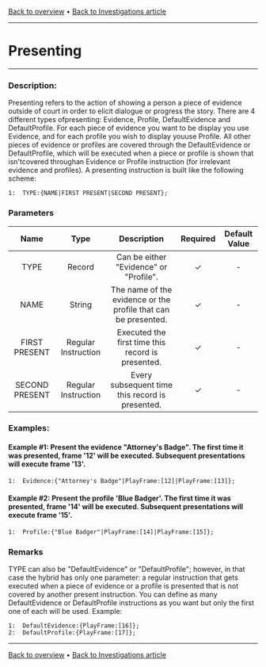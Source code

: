 [Back to overview](index.md) • [Back to Investigations article](InvestigationC.md)

---
# Presenting
---

### Description:
Presenting refers to the action of showing a person a piece of evidence outside of court in order to elicit dialogue or progress the story. There are 4 different types ofpresenting: Evidence, Profile, DefaultEvidence and DefaultProfile. For each piece of evidence you want to be display you use Evidence, and for each profile you wish to display youuse Profile. All other pieces of evidence or profiles are covered through the DefaultEvidence or DefaultProfile, which will be executed when a piece or profile is shown that isn'tcovered throughan Evidence or Profile instruction (for irrelevant evidence and profiles).
A presenting instruction is built like the following scheme:
```
1:  TYPE:{NAME|FIRST PRESENT|SECOND PRESENT};
```

### Parameters

|Name|Type|Description|Required|Default Value|
|:---:|:---:|:---:|:---:|:---:|
|TYPE|Record|Can be either "Evidence" or "Profile".|✓|-|
|NAME|String|The name of the evidence or the profile that can be presented.|✓|-|
|FIRST PRESENT|Regular Instruction|Executed the first time this record is presented.|✓|-|
|SECOND PRESENT|Regular Instruction|Every subsequent time this record is presented.|✓|-|

### Examples:
#### Example #1: Present the evidence "Attorney's Badge". The first time it was presented, frame '12' will be executed. Subsequent presentations will execute frame '13'.
```
1:  Evidence:{"Attorney's Badge"|PlayFrame:[12]|PlayFrame:[13]};
```

#### Example #2: Present the profile 'Blue Badger'. The first time it was presented, frame '14' will be executed. Subsequent presentations will execute frame '15'.
```
1:  Profile:{"Blue Badger"|PlayFrame:[14]|PlayFrame:[15]};
```

### Remarks
TYPE can also be "DefaultEvidence" or "DefaultProfile"; however, in that case the hybrid has only one parameter: a regular instruction that gets executed when a piece of evidence or a profile is presented that is not covered by another present instruction. You can define as many DefaultEvidence or DefaultProfile instructions as you want but only the first one of each will be used.
Example: 

```
1:  DefaultEvidence:{PlayFrame:[16]};
2:  DefaultProfile:{PlayFrame:[17]};
```

---
[Back to overview](index.md) • [Back to Investigations article](InvestigationC.md)
